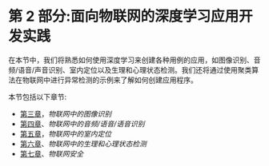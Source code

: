 

# 第 2 部分:面向物联网的深度学习应用开发实践

在本节中，我们将熟悉如何使用深度学习来创建各种用例的应用，如图像识别、音频/语音/声音识别、室内定位以及生理和心理状态检测。我们还将通过使用聚类算法在物联网中进行异常检测的示例来了解如何创建应用程序。

本节包括以下章节:

*   [第三章](b28129e7-3bd1-4f83-acf7-4567e5198efb.xhtml)，*物联网中的图像识别*
*   [第四章](ff7fc37c-f5d6-4e2f-8d3b-3f64c47c4c2e.xhtml)、*物联网中的音频/语音/语音识别*
*   [第五章](3426d6f2-8913-4585-b04b-f0b3a8bd235d.xhtml)，*物联网中的室内定位*
*   [第六章](958a0ed2-1d5f-4df1-8bfa-55d3c870d733.xhtml)、*物联网中的生理和心理状态检测*
*   [第七章](05cfb84d-9821-46ea-b6a5-576cdebf2818.xhtml)、*物联网安全*